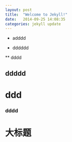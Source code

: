 ```yaml
---
layout: post
title:  "Welcome to Jekyll!"
date:   2014-09-25 14:08:35
categories: jekyll update
---
```

- adddd
* dddddd


** dddd
## ddddd
# ddd
### dddd

#  大标题




